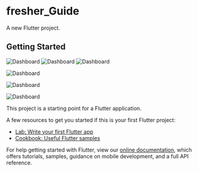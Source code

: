# fresher_Guide

A new Flutter project.

## Getting Started


![Dashboard](https://github.com/sundaramawasthi/FRESHER/blob/master/fresherimg2.jpg)
![Dashboard](https://github.com/sundaramawasthi/FRESHER/blob/master/fresherimg3.jpg)
![Dashboard](https://github.com/sundaramawasthi/FRESHER/blob/master/Fresherimg.jpg)

![Dashboard](https://github.com/sundaramawasthi/FRESHER/blob/master/fresherPIC.png)

![Dashboard](https://github.com/sundaramawasthi/FRESHER/blob/master/FresherpIC2.png)

![Dashboard](https://github.com/sundaramawasthi/FRESHER/blob/master/FresherPIC3.png)

This project is a starting point for a Flutter application.

A few resources to get you started if this is your first Flutter project:

- [Lab: Write your first Flutter app](https://flutter.dev/docs/get-started/codelab)
- [Cookbook: Useful Flutter samples](https://flutter.dev/docs/cookbook)

For help getting started with Flutter, view our
[online documentation](https://flutter.dev/docs), which offers tutorials,
samples, guidance on mobile development, and a full API reference.
